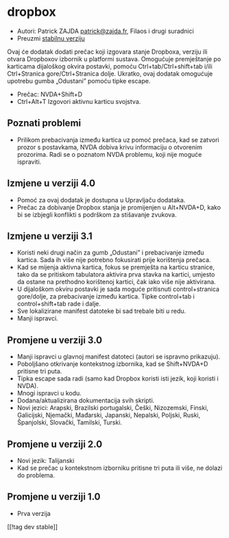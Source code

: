 # dropbox #

* Autori: Patrick ZAJDA <patrick@zajda.fr>, Filaos i drugi suradnici
* Preuzmi [stabilnu verziju][1]

Ovaj će dodatak dodati prečac koji izgovara stanje Dropboxa, verziju ili
otvara Dropboxov izbornik u platformi sustava. Omogućuje premještanje po
karticama dijaloškog okvira postavki, pomoću Ctrl+tab/Ctrl+shift+tab i/ili
Ctrl+Stranica gore/Ctrl+Stranica dolje. Ukratko, ovaj dodatak omogućuje
upotrebu gumba „Odustani” pomoću tipke escape.

* Prečac: NVDA+Shift+D
* Ctrl+Alt+T Izgovori aktivnu karticu svojstva.

## Poznati problemi ##

* Prilikom prebacivanja između kartica uz pomoć prečaca, kad se zatvori prozor s postavkama, NVDA dobiva krivu informaciju o otvorenim prozorima.
Radi se o poznatom NVDA problemu, koji nije moguće ispraviti.


## Izmjene u verziji 4.0 ##

* Pomoć za ovaj dodatak je dostupna u Upravljaču dodataka.
* Prečac za dobivanje Dropbox stanja je promijenjen u Alt+NVDA+D, kako bi se
  izbjegli konflikti s podrškom za stišavanje zvukova.

## Izmjene u verziji 3.1 ##

* Koristi neki drugi način za gumb „Odustani” i prebacivanje između
  kartica. Sada ih više nije potrebno fokusirati prije korištenja prečaca.
* Kad se mijenja aktivna kartica, fokus se premješta na karticu stranice,
  tako da se pritiskom tabulatora aktivira prva stavka na kartici, umjesto
  da ostane na prethodno korištenoj kartici, čak iako više nije aktivirana.
* U dijaloškom okviru postavki je sada moguće pritisnuti control+stranica
  gore/dolje, za prebacivanje između kartica. Tipke control+tab i
  control+shift+tab rade i dalje.
* Sve lokalizirane manifest datoteke bi sad trebale biti u redu.
* Manji ispravci.

## Promjene u verziji 3.0 ##

* Manji ispravci u glavnoj manifest datoteci (autori se ispravno prikazuju).
* Poboljšano otkrivanje kontekstnog izbornika, kad se Shift+NVDA+D pritisne
  tri puta.
* Tipka escape sada radi (samo kad Dropbox koristi isti jezik, koji koristi
  i NVDA).
* Mnogi ispravci u kodu.
* Dodana/aktualizirana dokumentacija svih skripti.
* Novi jezici: Arapski, Brazilski portugalski, Češki, Nizozemski, Finski,
  Galicijski, Njemački, Mađarski, Japanski, Nepalski, Poljski, Ruski,
  Španjolski, Slovački, Tamilski, Turski.

## Promjene u verziji 2.0 ##

* Novi jezik: Talijanski
* Kad se prečac u kontekstnom izborniku pritisne tri puta ili više, ne
  dolazi do problema.

## Promjene u verziji 1.0 ##

* Prva verzija

[[!tag dev stable]]

[1]: https://addons.nvda-project.org/files/get.php?file=dx
